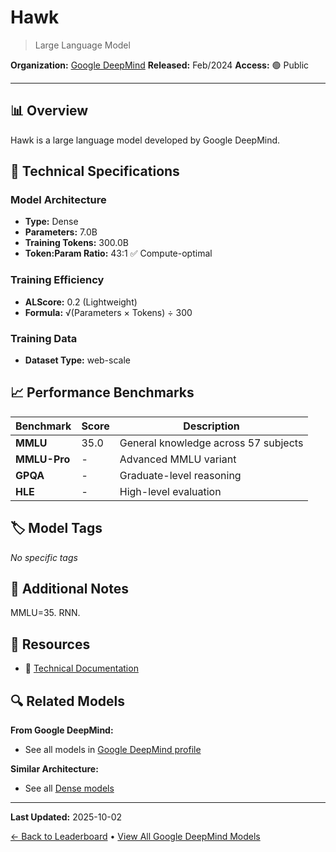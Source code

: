 # Hawk

> Large Language Model

**Organization:** [Google DeepMind](../../labs/google-deepmind.md)
**Released:** Feb/2024
**Access:** 🟢 Public

---

## 📊 Overview

Hawk is a large language model developed by Google DeepMind.

## 🔧 Technical Specifications

### Model Architecture
- **Type:** Dense
- **Parameters:** 7.0B
- **Training Tokens:** 300.0B
- **Token:Param Ratio:** 43:1 ✅ Compute-optimal

### Training Efficiency
- **ALScore:** 0.2 (Lightweight)
- **Formula:** √(Parameters × Tokens) ÷ 300

### Training Data
- **Dataset Type:** web-scale

## 📈 Performance Benchmarks

| Benchmark | Score | Description |
|-----------|-------|-------------|
| **MMLU** | 35.0 | General knowledge across 57 subjects |
| **MMLU-Pro** | - | Advanced MMLU variant |
| **GPQA** | - | Graduate-level reasoning |
| **HLE** | - | High-level evaluation |

## 🏷️ Model Tags

_No specific tags_

## 📝 Additional Notes

MMLU=35. RNN.

## 🔗 Resources

- 📄 [Technical Documentation](https://arxiv.org/abs/2402.19427)

## 🔍 Related Models

**From Google DeepMind:**
- See all models in [Google DeepMind profile](../../labs/google-deepmind.md)

**Similar Architecture:**
- See all [Dense models](../../architectures/dense.md)

---

**Last Updated:** 2025-10-02

[← Back to Leaderboard](../../README.md) • [View All Google DeepMind Models](../../labs/google-deepmind.md)
